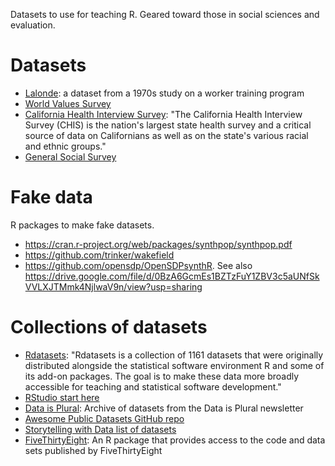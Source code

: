Datasets to use for teaching R. Geared toward those in social sciences and evaluation.

# Datasets

- [Lalonde](https://github.com/jjchern/lalonde): a dataset from a 1970s study on a worker training program
- [World Values Survey](http://www.worldvaluessurvey.org/WVSDocumentationWV6.jsp)
- [California Health Interview Survey](http://healthpolicy.ucla.edu/chis/Pages/default.aspx): "The California Health Interview Survey (CHIS) is the nation's largest state health survey and a critical source of data on Californians as well as on the state's various racial and ethnic groups."
- [General Social Survey](https://gssdataexplorer.norc.org/)


# Fake data
R packages to make fake datasets.

- https://cran.r-project.org/web/packages/synthpop/synthpop.pdf
- https://github.com/trinker/wakefield
- https://github.com/opensdp/OpenSDPsynthR. See also https://drive.google.com/file/d/0BzA6GcmEs1BZTzFuY1ZBV3c5aUNfSkVVLXJTMmk4NjlwaV9n/view?usp=sharing

# Collections of datasets
- [Rdatasets](https://vincentarelbundock.github.io/Rdatasets/datasets.html): "Rdatasets is a collection of 1161 datasets that were originally distributed alongside the statistical software environment R and some of its add-on packages. The goal is to make these data more broadly accessible for teaching and statistical software development."
- [RStudio start here](https://github.com/rstudio/RStartHere#data)
- [Data is Plural](https://docs.google.com/spreadsheets/d/1wZhPLMCHKJvwOkP4juclhjFgqIY8fQFMemwKL2c64vk/edit#gid=0): Archive of datasets from the Data is Plural newsletter
- [Awesome Public Datasets GitHub repo](https://github.com/awesomedata/awesome-public-datasets#socialsciences)
- [Storytelling with Data list of datasets](https://docs.google.com/document/d/1Ads4XsCjXmDrdGRgfmm_OgRdpFcl6Qhs6SOllNGyq7Y/edit?ts=5a0df365)
- [FiveThirtyEight](https://github.com/rudeboybert/fivethirtyeight): An R package that provides access to the code and data sets published by FiveThirtyEight 
